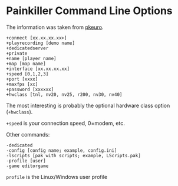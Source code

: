 # Painkiller Command Line Options

The information was taken from [pkeuro](https://www.pkeuro.net/?p=249).

```
+connect [xx.xx.xx.xx>]
+playrecording [demo name]
+dedicatedserver
+private
+name [player name]
+map [map name]
+interface [xx.xx.xx.xx]
+speed [0,1,2,3]
+port [xxxx]
+maxfps [xx]
+password [xxxxxx]
+hwclass [tnl, nv20, nv25, r200, nv30, nv40]
```

The most interesting is probably the optional hardware class option (`+hwclass`).

`+speed` is your connection speed, 0=modem, etc.

Other commands:

```
-dedicated
-config [config name; example, config.ini]
-lscripts [pak with scripts; example, LScripts.pak]
-profile [user]
-game editorgame
```

`profile` is the Linux/Windows user profile
